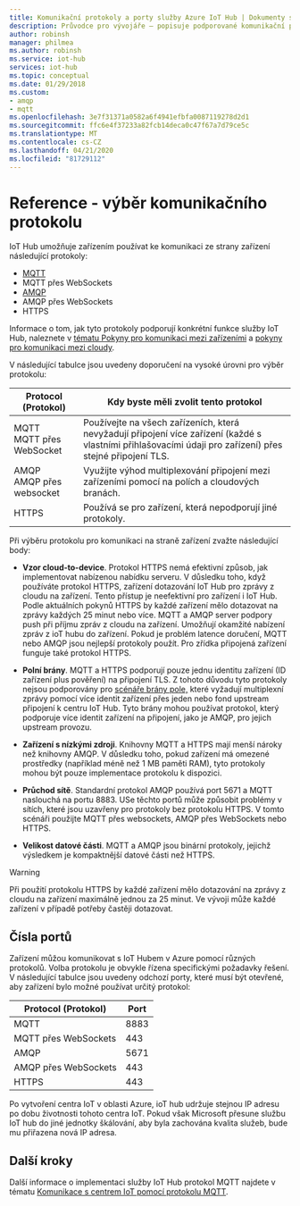 ```yaml
---
title: Komunikační protokoly a porty služby Azure IoT Hub | Dokumenty společnosti Microsoft
description: Průvodce pro vývojáře – popisuje podporované komunikační protokoly pro komunikaci mezi zařízeními a cloud-zařízení a čísla portů, která musí být otevřená.
author: robinsh
manager: philmea
ms.author: robinsh
ms.service: iot-hub
services: iot-hub
ms.topic: conceptual
ms.date: 01/29/2018
ms.custom:
- amqp
- mqtt
ms.openlocfilehash: 3e7f31371a0582a6f4941efbfa0087119278d2d1
ms.sourcegitcommit: ffc6e4f37233a82fcb14deca0c47f67a7d79ce5c
ms.translationtype: MT
ms.contentlocale: cs-CZ
ms.lasthandoff: 04/21/2020
ms.locfileid: "81729112"
---
```

# <a name="reference---choose-a-communication-protocol"></a>Reference - výběr komunikačního protokolu

IoT Hub umožňuje zařízením používat ke komunikaci ze strany zařízení následující protokoly:

* [MQTT](https://docs.oasis-open.org/mqtt/mqtt/v3.1.1/mqtt-v3.1.1.pdf)
* MQTT přes WebSockets
* [AMQP](https://docs.oasis-open.org/amqp/core/v1.0/os/amqp-core-complete-v1.0-os.pdf)
* AMQP přes WebSockets
* HTTPS

Informace o tom, jak tyto protokoly podporují konkrétní funkce služby IoT Hub, naleznete v [tématu Pokyny pro komunikaci mezi zařízeními](iot-hub-devguide-d2c-guidance.md) a [pokyny pro komunikaci mezi cloudy](iot-hub-devguide-c2d-guidance.md).

V následující tabulce jsou uvedeny doporučení na vysoké úrovni pro výběr protokolu:

| Protocol (Protokol) | Kdy byste měli zvolit tento protokol |
| --- | --- |
| MQTT <br> MQTT přes WebSocket |Používejte na všech zařízeních, která nevyžadují připojení více zařízení (každé s vlastními přihlašovacími údaji pro zařízení) přes stejné připojení TLS. |
| AMQP <br> AMQP přes websocket |Využijte výhod multiplexování připojení mezi zařízeními pomocí na polích a cloudových branách. |
| HTTPS |Používá se pro zařízení, která nepodporují jiné protokoly. |

Při výběru protokolu pro komunikaci na straně zařízení zvažte následující body:

* **Vzor cloud-to-device**. Protokol HTTPS nemá efektivní způsob, jak implementovat nabízenou nabídku serveru. V důsledku toho, když používáte protokol HTTPS, zařízení dotazování IoT Hub pro zprávy z cloudu na zařízení. Tento přístup je neefektivní pro zařízení i IoT Hub. Podle aktuálních pokynů HTTPS by každé zařízení mělo dotazovat na zprávy každých 25 minut nebo více. MQTT a AMQP server podpory push při příjmu zpráv z cloudu na zařízení. Umožňují okamžité nabízení zpráv z ioT hubu do zařízení. Pokud je problém latence doručení, MQTT nebo AMQP jsou nejlepší protokoly použít. Pro zřídka připojená zařízení funguje také protokol HTTPS.

* **Polní brány**. MQTT a HTTPS podporují pouze jednu identitu zařízení (ID zařízení plus pověření) na připojení TLS. Z tohoto důvodu tyto protokoly nejsou podporovány pro [scénáře brány pole,](iot-hub-devguide-endpoints.md#field-gateways) které vyžadují multiplexní zprávy pomocí více identit zařízení přes jeden nebo fond upstream připojení k centru IoT Hub. Tyto brány mohou používat protokol, který podporuje více identit zařízení na připojení, jako je AMQP, pro jejich upstream provozu.

* **Zařízení s nízkými zdroji**. Knihovny MQTT a HTTPS mají menší nároky než knihovny AMQP. V důsledku toho, pokud zařízení má omezené prostředky (například méně než 1 MB paměti RAM), tyto protokoly mohou být pouze implementace protokolu k dispozici.

* **Průchod sítě**. Standardní protokol AMQP používá port 5671 a MQTT naslouchá na portu 8883. USe těchto portů může způsobit problémy v sítích, které jsou uzavřeny pro protokoly bez protokolu HTTPS. V tomto scénáři použijte MQTT přes websockets, AMQP přes WebSockets nebo HTTPS.

* **Velikost datové části**. MQTT a AMQP jsou binární protokoly, jejichž výsledkem je kompaktnější datové části než HTTPS.

> [!WARNING]
> Při použití protokolu HTTPS by každé zařízení mělo dotazování na zprávy z cloudu na zařízení maximálně jednou za 25 minut. Ve vývoji může každé zařízení v případě potřeby častěji dotazovat.

## <a name="port-numbers"></a>Čísla portů

Zařízení můžou komunikovat s IoT Hubem v Azure pomocí různých protokolů. Volba protokolu je obvykle řízena specifickými požadavky řešení. V následující tabulce jsou uvedeny odchozí porty, které musí být otevřené, aby zařízení bylo možné používat určitý protokol:

| Protocol (Protokol) | Port |
| --- | --- |
| MQTT |8883 |
| MQTT přes WebSockets |443 |
| AMQP |5671 |
| AMQP přes WebSockets |443 |
| HTTPS |443 |

Po vytvoření centra IoT v oblasti Azure, ioT hub udržuje stejnou IP adresu po dobu životnosti tohoto centra IoT. Pokud však Microsoft přesune službu IoT hub do jiné jednotky škálování, aby byla zachována kvalita služeb, bude mu přiřazena nová IP adresa.

## <a name="next-steps"></a>Další kroky

Další informace o implementaci služby IoT Hub protokol MQTT najdete v tématu [Komunikace s centrem IoT pomocí protokolu MQTT](iot-hub-mqtt-support.md).
